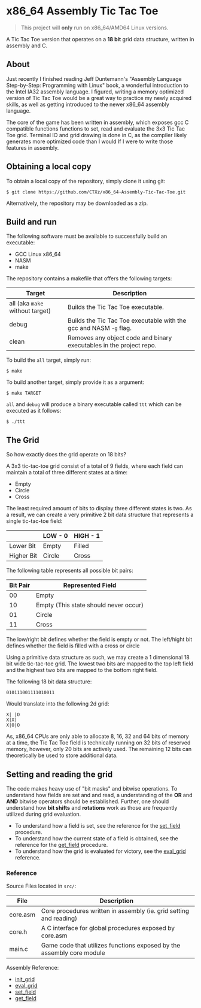 # x86_64 Assembly Tic Tac Toe
> This project will **only** run on x86_64/AMD64 Linux versions.

A Tic Tac Toe version that operates on a **18 bit** grid data structure, written in assembly and C.

## About

Just recently I finished reading Jeff Duntemann's "Assembly Language Step-by-Step: Programming with Linux" book, a wonderful introduction to the Intel IA32 assembly language. I figured, writing a memory optimized version of Tic Tac Toe would be a great way to practice my newly acquired skills, as well as getting introduced to the newer x86_64 assembly language.

The core of the game has been written in assembly, which exposes gcc C compatible functions functions to set, read and evaluate the 3x3 Tic Tac Toe grid. Terminal IO and grid drawing is done in C, as the compiler likely generates more optimized code than I would If I were to write those features in assembly.

## Obtaining a local copy

To obtain a local copy of the repository, simply clone it using git:

```
$ git clone https://github.com/CTXz/x86_64-Assembly-Tic-Tac-Toe.git
```

Alternatively, the repository may be downloaded as a zip.

## Build and run

The following software must be available to successfully build an executable:

- GCC Linux x86_64
- NASM
- make

The repository contains a makefile that offers the following targets:

|Target                         |Description                                                        |
|-------------------------------|-------------------------------------------------------------------|
|all (aka `make` without target)|Builds the Tic Tac Toe executable.                                 |
|debug                          |Builds the Tic Tac Toe executable with the gcc and NASM `-g` flag. |
|clean                          |Removes any object code and binary executables in the project repo.|    

To build the `all` target, simply run:

```
$ make
```

To build another target, simply provide it as a argument:

```
$ make TARGET
```

`all` and `debug` will produce a binary executable called `ttt` which can be executed as it follows:
```
$ ./ttt
```


## The Grid

So how exactly does the grid operate on 18 bits?

A 3x3 tic-tac-toe grid consist of a total of 9 fields, where each field can maintain a total of three different states at a time:

- Empty
- Circle
- Cross

The least required amount of bits to display three different states is two. As a result, we can create a very primitive 2 bit data structure that represents a single tic-tac-toe field:

|          |LOW - 0|HIGH - 1|
|----------|-------|--------|
|Lower Bit |Empty  |Filled  |
|Higher Bit|Circle |Cross   |

The following table represents all possible bit pairs:

|Bit Pair|Represented Field                    |
|--------|-------------------------------------|
|00      |Empty                                |
|10      |Empty (This state should never occur)|
|01      |Circle                               |
|11      |Cross                                |

The low/right bit defines whether the field is empty or not.
The left/hight bit defines whether the field is filled with a cross or circle

Using a primitive data structure as such, we may create a 1 dimensional 18 bit wide tic-tac-toe grid. The lowest two bits are mapped to the top left field and the highest two bits are mapped to the bottom right field.

The following 18 bit data structure:

```
010111001111010011
```

Would translate into the following 2d grid:

```
X| |O
X|X|
X|O|O
```

As, x86_64 CPUs are only able to allocate 8, 16, 32 and 64 bits of memory at a time, the Tic Tac Toe field is technically running on 32 bits of reserved memory, however, only 20 bits are actively used. The remaining 12 bits can theoretically be used to store additional data.

## Setting and reading the grid

The code makes heavy use of "bit masks" and bitwise operations. To understand how fields are set and and read, a understanding of the **OR** and **AND** bitwise operators should be established. Further, one should understand how **bit shifts** and **rotations** work as those are frequently utilized during grid evaluation.

- To understand how a field is set, see the reference for the [set_field](set_field.md) procedure.
- To understand how the current state of a field is obtained, see the reference for the [get_field](get_field.md) procedure.
- To understand how the grid is evaluated for victory, see the [eval_grid](eval_grid.md) reference.

### Reference

Source Files located in `src/`:

|File    |Description                                                          |
|--------|---------------------------------------------------------------------|
|core.asm|Core procedures written in assembly (ie. grid setting and reading)   |
|core.h  |A C interface for global procedures exposed by core.asm              |
|main.c  |Game code that utilizes functions exposed by the assembly core module|

Assembly Reference:

- [init_grid](init_grid.md)
- [eval_grid](eval_grid.md)
- [set_field](set_field.md)
- [get_field](get_field.md)
